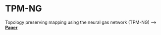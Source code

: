 # TPM-NG
 Topology preserving mapping using the neural gas network (TPM-NG) --> [**Paper**](https://www.math.science.cmu.ac.th/amm2017/proceedings/MIS-01.pdf)<br>
